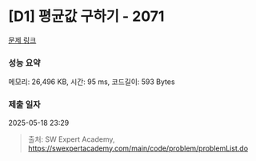 # [D1] 평균값 구하기 - 2071 

[문제 링크](https://swexpertacademy.com/main/code/problem/problemDetail.do?contestProbId=AV5QRnJqA5cDFAUq) 

### 성능 요약

메모리: 26,496 KB, 시간: 95 ms, 코드길이: 593 Bytes

### 제출 일자

2025-05-18 23:29



> 출처: SW Expert Academy, https://swexpertacademy.com/main/code/problem/problemList.do